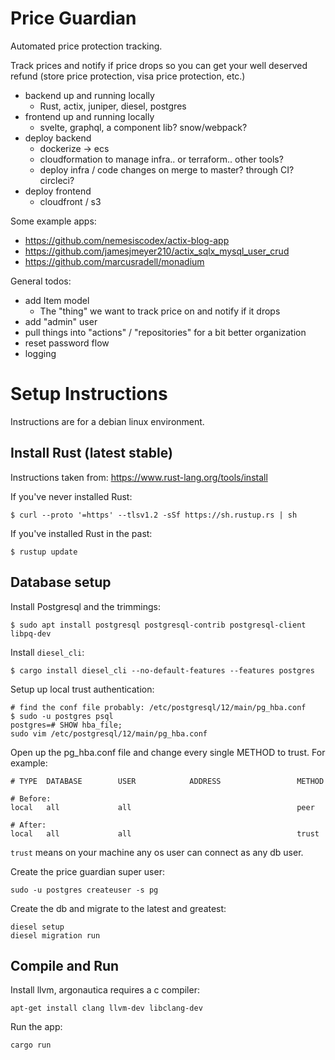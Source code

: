 # Price Guardian

Automated price protection tracking.

Track prices and notify if price drops so you can get your well deserved refund (store price protection, visa price protection, etc.)

- backend up and running locally
  - Rust, actix, juniper, diesel, postgres
- frontend up and running locally
  - svelte, graphql, a component lib? snow/webpack?
- deploy backend
  - dockerize -> ecs
  - cloudformation to manage infra.. or terraform.. other tools?
  - deploy infra / code changes on merge to master? through CI? circleci?
- deploy frontend
  - cloudfront / s3

Some example apps:

- https://github.com/nemesiscodex/actix-blog-app
- https://github.com/jamesjmeyer210/actix_sqlx_mysql_user_crud
- https://github.com/marcusradell/monadium

General todos:

- add Item model
  - The "thing" we want to track price on and notify if it drops
- add "admin" user
- pull things into "actions" / "repositories" for a bit better organization
- reset password flow
- logging

# Setup Instructions

Instructions are for a debian linux environment.

## Install Rust (latest stable)

Instructions taken from: https://www.rust-lang.org/tools/install

If you've never installed Rust:

```
$ curl --proto '=https' --tlsv1.2 -sSf https://sh.rustup.rs | sh
```

If you've installed Rust in the past:

```
$ rustup update
```

## Database setup

Install Postgresql and the trimmings:

```
$ sudo apt install postgresql postgresql-contrib postgresql-client libpq-dev
```

Install `diesel_cli`:

```
$ cargo install diesel_cli --no-default-features --features postgres
```

Setup up local trust authentication:

```
# find the conf file probably: /etc/postgresql/12/main/pg_hba.conf
$ sudo -u postgres psql
postgres=# SHOW hba_file;
sudo vim /etc/postgresql/12/main/pg_hba.conf
```

Open up the pg_hba.conf file and change every single METHOD to trust. For example:

```
# TYPE  DATABASE        USER            ADDRESS                 METHOD

# Before:
local   all             all                                     peer

# After:
local   all             all                                     trust
```

`trust` means on your machine any os user can connect as any db user.

Create the price guardian super user:

```
sudo -u postgres createuser -s pg
```

Create the db and migrate to the latest and greatest:

```
diesel setup
diesel migration run
```

## Compile and Run

Install llvm, argonautica requires a c compiler:

```
apt-get install clang llvm-dev libclang-dev
```

Run the app:

```
cargo run
```
